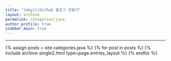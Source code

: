 ```yaml
---
title: "Jekyll/Github 블로그 만들기"
layout: archive
permalink: categories/java
author_profile: true
sidebar_main: true
---
```


<!-- 공백이 포함되어 있는 카테고리 이름의 경우 site.categories['a b c'] 이런식으로! -->

***

{% assign posts = site.categories.java %}
{% for post in posts %} {% include archive-single2.html type=page.entries_layout %} {% endfor %}